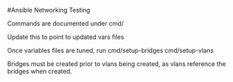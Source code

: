 #Ansible Networking Testing

Commands are documented under cmd/ 

Update this to point to updated vars files

Once variables files are tuned, run
	cmd/setup-bridges
	cmd/setup-vlans

Bridges must be created prior to vlans being created, as vlans reference the bridges when created.

